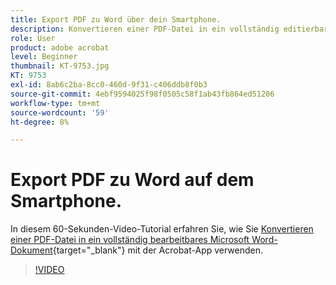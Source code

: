 ```yaml
---
title: Export PDF zu Word über dein Smartphone.
description: Konvertieren einer PDF-Datei in ein vollständig editierbares Microsoft Word-Dokument mit der Acrobat-App
role: User
product: adobe acrobat
level: Beginner
thumbnail: KT-9753.jpg
KT: 9753
exl-id: 8ab6c2ba-8cc0-460d-9f31-c406ddb8f0b3
source-git-commit: 4ebf9594025f98f0505c58f1ab43fb864ed51206
workflow-type: tm+mt
source-wordcount: '59'
ht-degree: 8%

---
```


# Export PDF zu Word auf dem Smartphone.

In diesem 60-Sekunden-Video-Tutorial erfahren Sie, wie Sie [Konvertieren einer PDF-Datei in ein vollständig bearbeitbares Microsoft Word-Dokument](https://www.adobe.com/de/acrobat/online/pdf-to-word.html){target="_blank"} mit der Acrobat-App verwenden.

>[!VIDEO](https://video.tv.adobe.com/v/340214?quality=12&learn=on&hidetitle=true)
